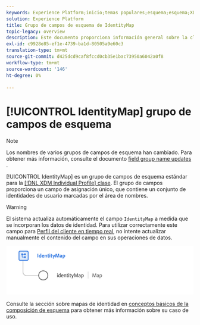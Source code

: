 ```yaml
---
keywords: Experience Platform;inicio;temas populares;esquema;esquema;XDM;perfil individual;campos;esquemas;esquemas;mapa de identidad;mapa de identidad;mapa de identidad;diseño de esquema;mapa;mapa;esquema de unión;unión
solution: Experience Platform
title: Grupo de campos de esquema de IdentityMap
topic-legacy: overview
description: Este documento proporciona información general sobre la clase XDM Individual Profile.
exl-id: c9928e85-ef1e-4739-ba1d-80505a9e60c3
translation-type: tm+mt
source-git-commit: d425dcd9caf8fccd0cb35e1bac73950a6042a0f8
workflow-type: tm+mt
source-wordcount: '146'
ht-degree: 0%

---
```



# [!UICONTROL IdentityMap] grupo de campos de esquema

>[!NOTE]
>
>Los nombres de varios grupos de campos de esquema han cambiado. Para obtener más información, consulte el documento [field group name updates](../name-updates.md) .

[!UICONTROL IdentityMap] es un grupo de campos de esquema estándar para la  [[!DNL XDM Individual Profile] clase](../../classes/individual-profile.md). El grupo de campos proporciona un campo de asignación único, que contiene un conjunto de identidades de usuario marcadas por el área de nombres.

>[!WARNING]
>
>El sistema actualiza automáticamente el campo `IdentityMap` a medida que se incorporan los datos de identidad. Para utilizar correctamente este campo para [Perfil del cliente en tiempo real](../../../profile/home.md), no intente actualizar manualmente el contenido del campo en sus operaciones de datos.

<img src="../../images/field-groups/identitymap.png" width="600" /><br />

Consulte la sección sobre mapas de identidad en [conceptos básicos de la composición de esquema](../../schema/composition.md#identityMap) para obtener más información sobre su caso de uso.

